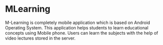 MLearning
=========
M-Learning is completely mobile application which is based on Android Operating System. 
This application helps students to learn educational concepts using Mobile phone.
Users can learn the subjects with the help of video lectures stored in the server.
